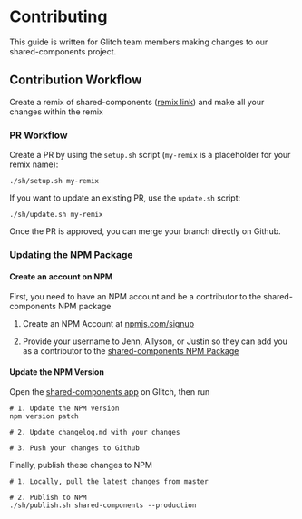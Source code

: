# Contributing

This guide is written for Glitch team members making changes to our shared-components project.

## Contribution Workflow

Create a remix of shared-components ([remix link](https://glitch.com/edit/#!/remix/shared-components)) and make all your changes within the remix

### PR Workflow

Create a PR by using the `setup.sh` script (`my-remix` is a placeholder for your remix name):

`./sh/setup.sh my-remix`

If you want to update an existing PR, use the `update.sh` script:

`./sh/update.sh my-remix`

Once the PR is approved, you can merge your branch directly on Github.

### Updating the NPM Package

#### Create an account on NPM

First, you need to have an NPM account and be a contributor to the shared-components NPM package

1. Create an NPM Account at [npmjs.com/signup](https://www.npmjs.com/signup)

2. Provide your username to Jenn, Allyson, or Justin so they can add you as a contributor to the [shared-components NPM Package](https://www.npmjs.com/package/@fogcreek/shared-components)


#### Update the NPM Version 

Open the [shared-components app](https://shared-components.glitch.me) on Glitch, then run

```
# 1. Update the NPM version
npm version patch

# 2. Update changelog.md with your changes

# 3. Push your changes to Github
```

Finally, publish these changes to NPM
```
# 1. Locally, pull the latest changes from master

# 2. Publish to NPM
./sh/publish.sh shared-components --production
```






